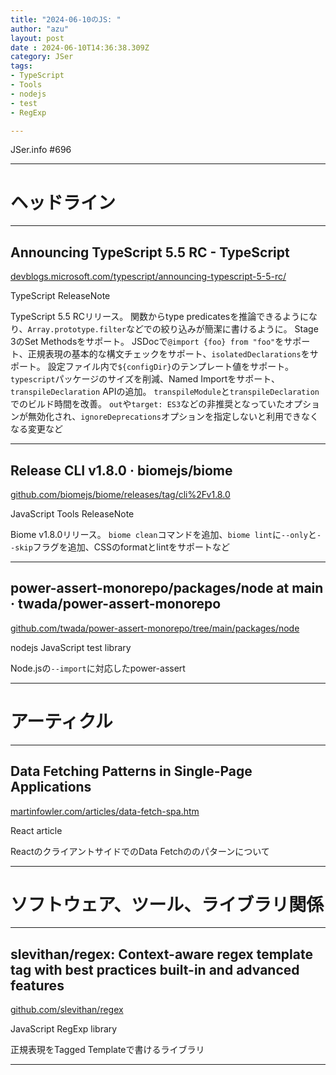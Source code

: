 ```yaml
---
title: "2024-06-10のJS: "
author: "azu"
layout: post
date : 2024-06-10T14:36:38.309Z
category: JSer
tags:
- TypeScript
- Tools
- nodejs
- test
- RegExp

---
```


JSer.info #696

----

<h1 class="site-genre">ヘッドライン</h1>

----

## Announcing TypeScript 5.5 RC - TypeScript
[devblogs.microsoft.com/typescript/announcing-typescript-5-5-rc/](https://devblogs.microsoft.com/typescript/announcing-typescript-5-5-rc/ "Announcing TypeScript 5.5 RC - TypeScript")
<p class="jser-tags jser-tag-icon"><span class="jser-tag">TypeScript</span> <span class="jser-tag">ReleaseNote</span></p>

TypeScript 5.5 RCリリース。
関数からtype predicatesを推論できるようになり、`Array.prototype.filter`などでの絞り込みが簡潔に書けるように。
Stage 3のSet Methodsをサポート。
JSDocで`@import {foo} from "foo"`をサポート、正規表現の基本的な構文チェックをサポート、`isolatedDeclarations`をサポート。
設定ファイル内で`${configDir}`のテンプレート値をサポート。
`typescript`パッケージのサイズを削減、Named Importをサポート、`transpileDeclaration` APIの追加。
`transpileModule`と`transpileDeclaration`でのビルド時間を改善。
`out`や`target: ES3`などの非推奨となっていたオプションが無効化され、`ignoreDeprecations`オプションを指定しないと利用できなくなる変更など


----

## Release CLI v1.8.0 · biomejs/biome
[github.com/biomejs/biome/releases/tag/cli%2Fv1.8.0](https://github.com/biomejs/biome/releases/tag/cli%2Fv1.8.0 "Release CLI v1.8.0 · biomejs/biome")
<p class="jser-tags jser-tag-icon"><span class="jser-tag">JavaScript</span> <span class="jser-tag">Tools</span> <span class="jser-tag">ReleaseNote</span></p>

Biome v1.8.0リリース。
`biome clean`コマンドを追加、`biome lint`に`--only`と`--skip`フラグを追加、CSSのformatとlintをサポートなど


----

## power-assert-monorepo/packages/node at main · twada/power-assert-monorepo
[github.com/twada/power-assert-monorepo/tree/main/packages/node](https://github.com/twada/power-assert-monorepo/tree/main/packages/node "power-assert-monorepo/packages/node at main · twada/power-assert-monorepo")
<p class="jser-tags jser-tag-icon"><span class="jser-tag">nodejs</span> <span class="jser-tag">JavaScript</span> <span class="jser-tag">test</span> <span class="jser-tag">library</span></p>

Node.jsの`--import`に対応したpower-assert


----
<h1 class="site-genre">アーティクル</h1>

----

## Data Fetching Patterns in Single-Page Applications
[martinfowler.com/articles/data-fetch-spa.htm](https://martinfowler.com/articles/data-fetch-spa.htm "Data Fetching Patterns in Single-Page Applications")
<p class="jser-tags jser-tag-icon"><span class="jser-tag">React</span> <span class="jser-tag">article</span></p>

ReactのクライアントサイドでのData Fetchののパターンについて


----
<h1 class="site-genre">ソフトウェア、ツール、ライブラリ関係</h1>

----

## slevithan/regex: Context-aware regex template tag with best practices built-in and advanced features
[github.com/slevithan/regex](https://github.com/slevithan/regex "slevithan/regex: Context-aware regex template tag with best practices built-in and advanced features")
<p class="jser-tags jser-tag-icon"><span class="jser-tag">JavaScript</span> <span class="jser-tag">RegExp</span> <span class="jser-tag">library</span></p>

正規表現をTagged Templateで書けるライブラリ


----
